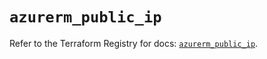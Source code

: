 # `azurerm_public_ip`

Refer to the Terraform Registry for docs: [`azurerm_public_ip`](https://registry.terraform.io/providers/hashicorp/azurerm/3.107.0/docs/resources/public_ip).
